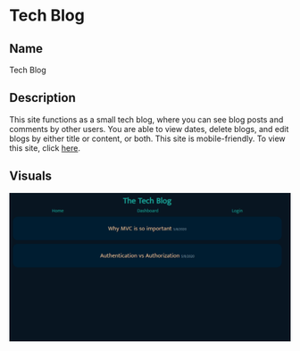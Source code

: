 # Tech Blog

## Name
Tech Blog

## Description
This site functions as a small tech blog, where you can see blog posts and comments by other users. You are able to view dates, delete blogs, and edit blogs by either title or content, or both. This site is mobile-friendly. To view this site, click <a href="https://tech-blog-production-a518.up.railway.app/">here</a>.

## Visuals
![screenshot](./public/assets/screenshot.png)
